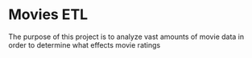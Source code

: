 # Movies ETL

The purpose of this project is to analyze vast amounts of movie data in order to determine what effects movie ratings
